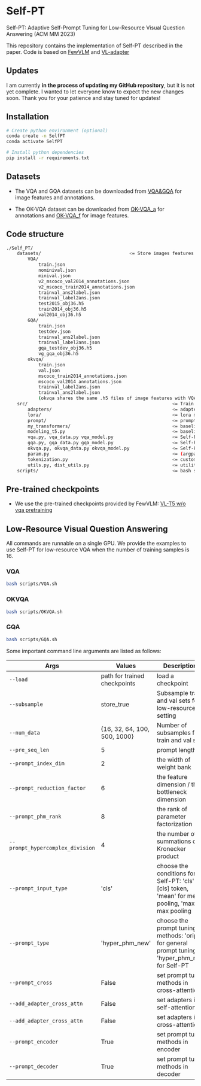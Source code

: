 # Self-PT
Self-PT: Adaptive Self-Prompt Tuning for Low-Resource Visual Question Answering (ACM MM 2023)

This repository contains the implementation of Self-PT described in the paper.
Code is based on [FewVLM](https://github.com/woojeongjin/FewVLM) and [VL-adapter](https://github.com/ylsung/VL_adapter)

## Updates
I am currently **in the process of updating my GitHub repository**, but it is not yet complete. I wanted to let everyone know to expect the new changes soon. Thank you for your patience and stay tuned for updates!

## Installation

```bash
# Create python environment (optional)
conda create -n SelfPT
conda activate SelfPT

# Install python dependencies
pip install -r requirements.txt
```

## Datasets

- The VQA and GQA datasets can be downloaded from [VQA&GQA](https://nlp.cs.unc.edu/data/lxmert_data/) for image features and annotations.

- The OK-VQA dataset can be downloaded from [OK-VQA_a](https://drive.google.com/drive/folders/1T8x5O3sZp83_x9XX2Yg0HgCP8P_Bh8KD?usp=sharing) for annotations and [OK-VQA_f](https://nlp.cs.unc.edu/data/lxmert_data/) for image features.

## Code structure
```bash
./Self_PT/
    datasets/                                 <= Store images features and annotations
        VQA/
            train.json
            nominival.json
            minival.json
            v2_mscoco_val2014_annotations.json
            v2_mscoco_train2014_annotations.json
            trainval_ans2label.json
            trainval_label2ans.json
            test2015_obj36.h5
            train2014_obj36.h5
            val2014_obj36.h5
        GQA/
            train.json
            testdev.json
            trainval_ans2label.json
            trainval_label2ans.json
            gqa_testdev_obj36.h5
            vg_gqa_obj36.h5
        okvqa/
            train.json
            val.json
            mscoco_train2014_annotations.json
            mscoco_val2014_annotations.json
            trainval_label2ans.json
            trainval_ans2label.json
            (okvqa shares the same .h5 files of image features with VQA)
    src/                                                      <= Train Self-PT
        adapters/                                             <= adapter tuning methods
        lora/                                                 <= lora method
        prompt/                                               <= prompt tuning methods
        my_transformers/                                      <= baseline module modeling
        modeling_t5.py                                        <= baseline modeling
        vqa.py, vqa_data.py vqa_model.py                      <= Self-PT on VQA
        gqa.py, gqa_data.py gqa_model.py                      <= Self-PT on GQA
        okvqa.py, okvqa_data.py okvqa_model.py                <= Self-PT on OK-VQA
        param.py                                              <= (argparse) configuration
        tokenization.py                                       <= custom tokenizer
        utils.py, dist_utils.py                               <= utility functions
    scripts/                                                  <= bash scripts 
```

## Pre-trained checkpoints

- We use the pre-trained checkpoints provided by FewVLM: [VL-T5 w/o vqa pretraining](https://drive.google.com/file/d/17B-3TcXJ1tumNPYAQpg2MisSi9-7Dz-Y/view?usp=sharing)


## Low-Resource Visual Question Answering

All commands are runnable on a single GPU. We provide the examples to use Self-PT for low-resource VQA when the number of training samples is 16.

### VQA

```bash
bash scripts/VQA.sh 
```

### OKVQA

```bash
bash scripts/OKVQA.sh 
```

### GQA

```bash
bash scripts/GQA.sh 
```


Some important command line arguments are listed as follows:

| Args                             | Values                                                     | Descriptions                      | Notes                                                        |
| ------------------------------- | ---------------------------------------------------------- | -------------------------------- | ------------------------------------------------------------ |
| `--load`                        | path for trained checkpoints                               | load a checkpoint                |                                                              |                                            |
| `--subsample`                   | store_true                                                 | Subsample train and val sets for low-resource setting  |                                           |
| `--num_data`                    | {16, 32, 64, 100, 500, 1000}                                             | Number of subsamples for train and val sets | default=16                                       |
|`--pre_seq_len`| 5 | prompt length  | default=5 |
| `--prompt_index_dim` | 2 | the width of weight bank ||
| `--prompt_reduction_factor` | 6 | the feature dimension / the bottleneck dimension | default=768/128 | |
| `--prompt_phm_rank` | 8 | the rank of parameter factorization | |
| `--prompt_hypercomplex_division` | 4 | the number of summations of Kronecker product | |
| `--prompt_input_type` | 'cls' | choose the conditions for Self-PT: 'cls' for [cls] token, 'mean' for mean pooling, 'max' for max pooling | |
| `--prompt_type` | 'hyper_phm_new' | choose the prompt tuning methods: 'orip' for general prompt tuning, 'hyper_phm_new' for Self-PT | |
|`--prompt_cross` | False | set prompt tuning methods in cross-attention | default=False |
|`--add_adapter_cross_attn`| False | set adapters in self-attention | default=False  |
|`--add_adapter_cross_attn`| False | set adapters in cross-attention | default=False  |
| `--prompt_encoder` | True | set prompt tuning methods in encoder | default=True |
| `--prompt_decoder` | True | set prompt tuning methods in decoder | default=True |
